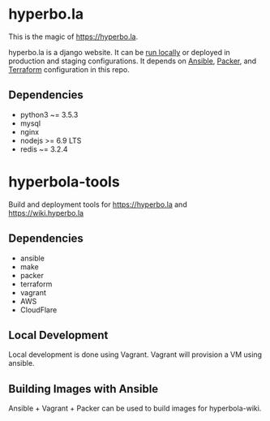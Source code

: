 # hyperbo.la

This is the magic of <https://hyperbo.la>.

hyperbo.la is a django website. It can be [run locally](/LOCAL-DEVELOPMENT.md)
or deployed in production and staging configurations. It depends on [Ansible](/ansible),
[Packer](/packer), and [Terraform](/terraform) configuration in this repo.

## Dependencies

* python3 ~= 3.5.3
* mysql
* nginx
* nodejs >= 6.9 LTS
* redis ~= 3.2.4

# hyperbola-tools

Build and deployment tools for <https://hyperbo.la> and <https://wiki.hyperbo.la>

## Dependencies

* ansible
* make
* packer
* terraform
* vagrant
* AWS
* CloudFlare

## Local Development

Local development is done using Vagrant. Vagrant will provision a VM using
ansible.

## Building Images with Ansible

Ansible + Vagrant + Packer can be used to build images for hyperbola-wiki.

